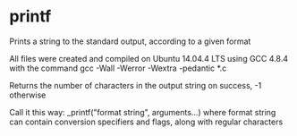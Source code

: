 # printf
Prints a string to the standard output, according to a given format

All files were created and compiled on Ubuntu 14.04.4 LTS using GCC 4.8.4 with 
the command gcc -Wall -Werror -Wextra -pedantic *.c

Returns the number of characters in the output string on success, -1 otherwise

Call it this way: _printf("format string", arguments...) where format string can
contain conversion specifiers and flags, along with regular characters
